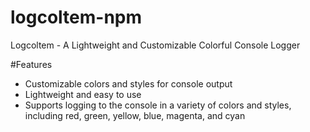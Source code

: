 # logcoltem-npm
Logcoltem - A Lightweight and Customizable Colorful Console Logger



#Features
* Customizable colors and styles for console output
* Lightweight and easy to use
* Supports logging to the console in a variety of colors and styles, including red, green, yellow, blue, magenta, and cyan
